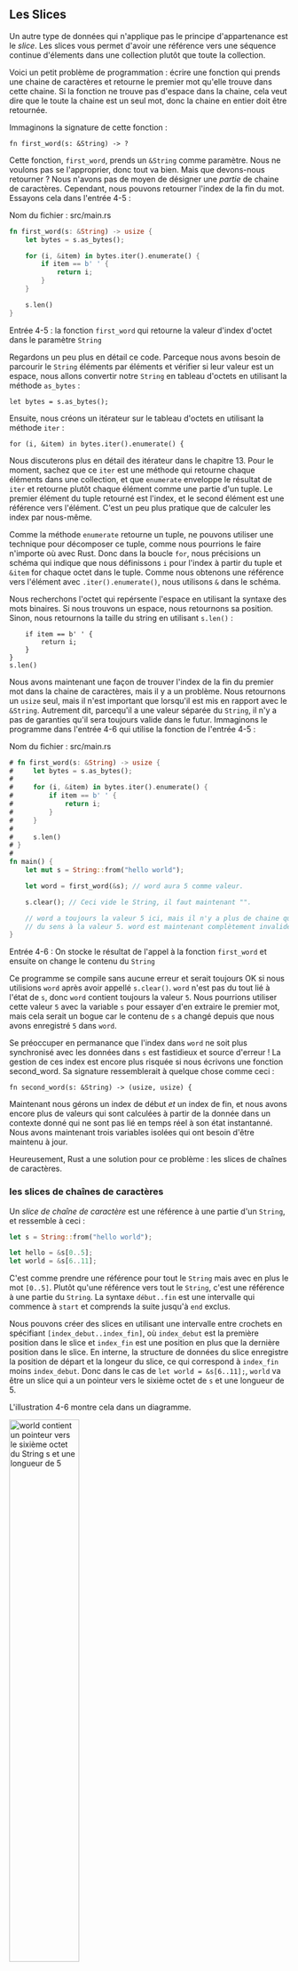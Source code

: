 ## Les Slices

Un autre type de données qui n'applique pas le principe d'appartenance est le
*slice*. Les slices vous permet d'avoir une référence vers une séquence
continue d'élements dans une collection plutôt que toute la collection.

Voici un petit problème de programmation : écrire une fonction qui prends une
chaine de caractères et retourne le premier mot qu'elle trouve dans cette
chaine. Si la fonction ne trouve pas d'espace dans la chaine, cela veut dire
que le toute la chaine est un seul mot, donc la chaine en entier doit être
retournée.

Immaginons la signature de cette fonction :

```rust,ignore
fn first_word(s: &String) -> ?
```

Cette fonction, `first_word`, prends un `&String` comme paramètre. Nous ne
voulons pas se l'approprier, donc tout va bien. Mais que devons-nous
retourner ? Nous n'avons pas de moyen de désigner une *partie* de chaine de
caractères. Cependant, nous pouvons retourner l'index de la fin du mot.
Essayons cela dans l'entrée 4-5 :

<span class="filename">Nom du fichier : src/main.rs</span>

```rust
fn first_word(s: &String) -> usize {
    let bytes = s.as_bytes();

    for (i, &item) in bytes.iter().enumerate() {
        if item == b' ' {
            return i;
        }
    }

    s.len()
}
```

<span class="caption">Entrée 4-5 : la fonction `first_word` qui retourne la
valeur d'index d'octet dans le paramètre `String`</span>

Regardons un peu plus en détail ce code. Parceque nous avons besoin de
parcourir le `String` éléments par éléments et vérifier si leur valeur est un
espace, nous allons convertir notre `String` en tableau d'octets en utilisant
la méthode `as_bytes` :

```rust,ignore
let bytes = s.as_bytes();
```
Ensuite, nous créons un itérateur sur le tableau d'octets en utilisant la
méthode `iter` :

```rust,ignore
for (i, &item) in bytes.iter().enumerate() {
```

Nous discuterons plus en détail des itérateur dans le chapitre 13. Pour le
moment, sachez que ce `iter` est une méthode qui retourne chaque éléments dans
une collection, et que `enumerate` enveloppe le résultat de `iter` et retourne
plutôt chaque élément comme une partie d'un tuple. Le premier élément du tuple
retourné est l'index, et le second  élément est une référence vers l'élément.
C'est un peu plus pratique que de calculer les index par nous-même.

Comme la méthode `enumerate` retourne un tuple, ne pouvons utiliser une
technique pour décomposer ce tuple, comme nous pourrions le faire n'importe où
avec Rust. Donc dans la boucle `for`, nous précisions un schéma qui indique que
nous définissons `i` pour l'index à partir du tuple et `&item` for chaque octet
dans le tuple. Comme nous obtenons une référence vers l'élément avec
`.iter().enumerate()`, nous utilisons `&` dans le schéma.

Nous recherchons l'octet qui repérsente l'espace en utilisant la syntaxe des
mots binaires. Si nous trouvons un espace, nous retournons sa position. Sinon,
nous retournons la taille du string en utilisant `s.len()` :

```rust,ignore
    if item == b' ' {
        return i;
    }
}
s.len()
```

Nous avons maintenant une façon de trouver l'index de la fin du premier mot
dans la chaine de caractères, mais il y a un problème. Nous retournons un
`usize` seul, mais il n'est important que lorsqu'il est mis en rapport avec
le `&String`. Autrement dit, parcequ'il a une valeur séparée du `String`, il
n'y a pas de garanties qu'il sera toujours valide dans le futur. Immaginons
le programme dans l'entrée 4-6 qui utilise la fonction de l'entrée 4-5 :

<span class="filename">Nom du fichier : src/main.rs</span>

```rust
# fn first_word(s: &String) -> usize {
#     let bytes = s.as_bytes();
#
#     for (i, &item) in bytes.iter().enumerate() {
#         if item == b' ' {
#             return i;
#         }
#     }
#
#     s.len()
# }
#
fn main() {
    let mut s = String::from("hello world");

    let word = first_word(&s); // word aura 5 comme valeur.

    s.clear(); // Ceci vide le String, il faut maintenant "".

    // word a toujours la valeur 5 ici, mais il n'y a plus de chaine qui donne
    // du sens à la valeur 5. word est maintenant complètement invalide !
}
```

<span class="caption">Entrée 4-6 : On stocke le résultat de l'appel à la
fonction `first_word` et ensuite on change le contenu du `String`</span>

Ce programme se compile sans aucune erreur et serait toujours OK si nous
utilisions `word` après avoir appellé `s.clear()`. `word` n'est pas du tout lié
à l'état de `s`, donc `word` contient toujours la valeur `5`. Nous pourrions
utiliser cette valeur `5` avec la variable `s` pour essayer d'en extraire le
premier mot, mais cela serait un bogue car le contenu de `s` a changé depuis
que nous avons enregistré `5` dans `word`.

Se préoccuper en permanance que l'index dans `word` ne soit plus synchronisé
avec les données dans `s` est fastidieux et source d'erreur ! La gestion de ces
index est encore plus risquée si nous écrivons une fonction second_word. Sa
signature ressemblerait à quelque chose comme ceci :

```rust,ignore
fn second_word(s: &String) -> (usize, usize) {
```

Maintenant nous gérons un index de début *et* un index de fin, et nous avons
encore plus de valeurs qui sont calculées à partir de la donnée dans un
contexte donné qui ne sont pas lié en temps réel à son état instantanné. Nous
avons maintenant trois variables isolées qui ont besoin d'être maintenu à jour.

Heureusement, Rust a une solution pour ce problème : les slices de chaînes de
caractères.

### les slices de chaînes de caractères

Un *slice de chaîne de caractère* est une référence à une partie d'un `String`,
et ressemble à ceci :

```rust
let s = String::from("hello world");

let hello = &s[0..5];
let world = &s[6..11];
```

C'est comme prendre une référence pour tout le `String` mais avec en plus le
mot `[0..5]`. Plutôt qu'une référence vers tout le `String`, c'est une
référence à une partie du `String`. La syntaxe `début..fin` est une intervalle
qui commence à `start` et comprends la suite jusqu'à `end` exclus.

Nous pouvons créer des slices en utilisant une intervalle entre crochets en
spécifiant `[index_debut..index_fin]`, où `index_debut` est la première
position dans le slice et `index_fin` est une position en plus que la dernière
position dans le slice. En interne, la structure de données du slice enregistre
la position de départ et la longeur du slice, ce qui correspond à `index_fin`
moins `index_debut`. Donc dans le cas de `let world = &s[6..11];`, `world` va
être un slice qui a un pointeur vers le sixième octet de `s` et une longueur
de 5.

L'illustration 4-6 montre cela dans un diagramme.


<img alt="world contient un pointeur vers le sixième octet du String s et une longueur de 5" src="img/trpl04-06.svg" class="center" style="width: 50%;" />

<span class="caption">Illustration 4-6 : un slice de String qui pointe vers
une partie de `String`</span>

Avec la syntaxe d'interface `..` de Rust, si vous voulez commencer au premier
index (zéro), vous pouvez ne rien mettre avant les deux points. Autrement dit,
ceci est identique :

```rust
let s = String::from("hello");

let slice = &s[0..2];
let slice = &s[..2];
```

De la même manière, si votre slice contient les derniers octets du `String`,
vous pouvez ne rien mettre à la fin. Cela veut dire que ces deux instructions
sont identiques :

```rust
let s = String::from("hello");

let len = s.len();

let slice = &s[3..len];
let slice = &s[3..];
```

Vous pouvez aussi ne mettre aucune limite pour faire un slice de toute la
chaine de caractères. Donc ces deux cas sont identiques :

```rust
let s = String::from("hello");

let len = s.len();

let slice = &s[0..len];
let slice = &s[..];
```

> Note : Les indexes de l'intervalle d'un slice d'un String doivent toujours
> être des valeurs compatibles avec l'UTF-8. Si vous essayez de créer un slice
> d'une chaine de caractères au millieu d'un caractère codé sur plusieurs
> octets, votre programme va se fermer avec une erreur. Pour que nous abordions
> simplement les slice de chaines de caractères, nous supposerons que nous
> utilisons l'ASCII uniquement dans cette section; nous discuterons plus en
> détails de la gestion UTF-8 dans la section “Chaines de caractères” au
> chapitre 8.

Avec toutes ces informations, essayons de ré-écrire `first_word` pour retourner
un slice. Le type pour les “slices de chaines de caractères” s'écrit `&str` :

<span class="filename">Nom du fichier : src/main.rs</span>

```rust
fn first_word(s: &String) -> &str {
    let bytes = s.as_bytes();

    for (i, &item) in bytes.iter().enumerate() {
        if item == b' ' {
            return &s[0..i];
        }
    }

    &s[..]
}
```

Nous récupérons l'index de la fin du mot de la même façon que nous l'avons fait
dans l'entrée 4-5, en cherchant la première occurence d'un espace. Quand nous
trouvons un espace, nous retournons un slice de chaine de caractère en
utilisant le début de la chaine de caractères et l'index de l'espace comme
indices de début et fin.

Maintenant, quand nous appellons `first_word`, nous récupérons une seule valeur
qui est liée à la donnée de base. La valeur est construite avec une référence
vers le point de départ du slice et nombre d'éléments dans le slice.

Retourner un slice fonctionnerait aussi pour une fonction `second_word` :

```rust,ignore
fn second_word(s: &String) -> &str {
```

Nous avons maintenant une API simple qui est bien plus difficile à perturber,
puisque le compilateur va s'assurer que les références dans le `String` seront
toujours en vigueur. Souvenez-vous du bogue dans le programme de l'entrée 4-6,
quand nous avions un index vers la fin du premier mot mais qu'ensuite nous
avions vidé la chaine de caractères et que notre index n'était plus valide ?
Ce code était logiquement incorrect mais nous n'avons pas immédiatement vu
d'erreurs. Les problèmes vont arriver plus tard si nous essayons d'utiliser
l'index du premir mot avec une chaine de caractère qui a été vidée. Les slices
rendent ce bogue impossible et nous fait savoir bien plus tôt quand nous avons
un problème avec notre code. Utiliser la version avec le slice de `first_word`
va lever une erreur au moment de la compilation :

<span class="filename">Nom du fichier : src/main.rs</span>

```rust,ignore
fn main() {
    let mut s = String::from("hello world");

    let word = first_word(&s);

    s.clear(); // Erreur !
}
```

Voici l'erreur du compilateur :

```text
error[E0502]: cannot borrow `s` as mutable because it is also borrowed as immutable
 --> src/main.rs:6:5
  |
4 |     let word = first_word(&s);
  |                            - immutable borrow occurs here
5 |
6 |     s.clear(); // Error!
  |     ^ mutable borrow occurs here
7 | }
  | - immutable borrow ends here
```

Rappellons-nous que d'après les règles de référencement, si nous avons une
référence immuable vers quelque chose, nous ne pouvons pas avoir une référence
modifiable en même temps. Parce que `clear` a besoin de raccourcir le `String`,
il essaye de prendre une référence modifiable, ce qui échoue. Non seulement
Rust a simplifié l'utilisation de notre API, mais il a aussi éliminé une
catégorie entière d'erreurs au moment de la compilation !

#### Les chaines de caractères pures sont des Slices

Souvenez-vous lorsque nous avons vu les chaines des caractères pures qui
étaient enregistrées dans le binaire. Maintenant que nous connaissons les
slices, nous pouvons comprendre comme il faut les chaines des caractères pures.

```rust
let s = "Hello, world!";
```

Ici, le type de `s` est un `&str` : c'est un slice qui pointe vers un endroit
spécifique du binaire. C'est pourquoi les chaines des caractères pures sont
immuables; `&str` est une référence immuable.

#### Des slices de chaines de caractères en paramètres

Apprendre que vous pouvez utiliser des slices de texte et de `String` nous
amène à apporter quelques améliorations sur `first_word`, voici sa signature :

```rust,ignore
fn first_word(s: &String) -> &str {
```

Un Rustacéen plus expérimenté écrirait plutôt la ligne suivante car cela nous
permet d'utiliser la même fonction sur les `String` et les `&str` :

```rust,ignore
fn first_word(s: &str) -> &str {
```

Si nous avions un slice de chaine de caractères, nous pouvons lui envoyer
directement. Si nous avions un `String`, nous pourrions envoyer un slice de
tout le `String`. Concevoir une fonction pour prendre un slice de chaine de
caractères plutôt qu'une référence à une chaine de caractères rends notre API
plus générique et plus utile sans perdre aucune fonctionnalité :

<span class="filename">Nom du fichier : src/main.rs</span>

```rust
# fn first_word(s: &str) -> &str {
#     let bytes = s.as_bytes();
#
#     for (i, &item) in bytes.iter().enumerate() {
#         if item == b' ' {
#             return &s[0..i];
#         }
#     }
#
#     &s[..]
# }
fn main() {
    let my_string = String::from("hello world");

    // first_word travaille avec un slice de `String`
    let word = first_word(&my_string[..]);

    let my_string_literal = "hello world";

    // first_word travaille avec un slice de chaine de caractères pure
    let word = first_word(&my_string_literal[..]);

    // puisque les chaines de caractères *sont* déjà des slices de chaines
    // de caractères, ceci fonctionne aussi, sans la syntaxe de slice !
    let word = first_word(my_string_literal);
}
```

### Les autres slices

Les slices de chaines de caractères, comme vous pouvez l'immaginer, sont
spécifiques aux chaines de caractères. Mais il y a aussi un type plus
générique. Adméttons ce tableau :

```rust
let a = [1, 2, 3, 4, 5];
```

Comme si nous voudrions nous référer à une partie de chaine de caractères, nous
voudrions nous référrer à une partie d'un tableau et nous le ferions comme
ceci :

```rust
let a = [1, 2, 3, 4, 5];

let slice = &a[1..3];
```

Ce slice est de type `&[i32]`. Il fonctionne de la même manière que les slices
de chaines de caractères, en enregistrant une référence vers le premier élément
et une longueur. Vous pouvez utiliser ce type de slice pour tout les autres
types de collections. Nous discuterons de ces collections en détail quand nous
verrons les vecteurs au Chapitre 8.

## Résumé

Les concepts d'appartenance, d'emprunt, et les slices garantissent la sécurité
de la mémoire dans les programmes Rust au moment de la compilation. Le langage
Rust vous donne le contrôle sur l'utilisation de la mémoire comme tous les
systèmes de langages de programmation, mais avoir le propriétaire des données
qui nettoie automatiquement ces données quand il sort de la portée vous permet
de ne pas avoir à écrire et déboguer du code en plus pour avoir ce contrôle.

L'appropriation influe sur de nombreuses façon dont laquelle Rust fonctionne,
donc nous allons encore parler de ces conceptes plus loin dans le livre. Allons
maintenant au chaptire suivant et regardons comment regrouper des données
ensemble dans un `struct`.
